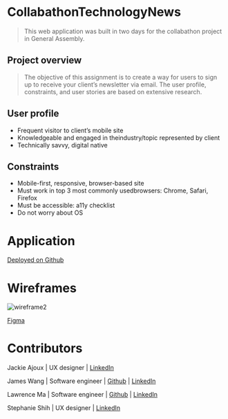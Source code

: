 # CollabathonTechnologyNews

> This web application was built in two days for the collabathon project in General Assembly.

## Project overview 
> The objective of this assignment is to create a way for users to sign up to receive your client’s newsletter via email. The user profile, constraints, and user stories are based on extensive research.

## User profile
* Frequent visitor to client’s mobile site
* Knowledgeable and engaged in theindustry/topic represented by client
* Technically savvy, digital native

## Constraints
* Mobile-first, responsive, browser-based site
* Must work in top 3 most commonly usedbrowsers: Chrome, Safari, Firefox
* Must be accessible: ​a11y checklist
* Do not worry about OS

# Application
[Deployed on Github](https://lawrencema415.github.io/CollabathonTechnologyNews/index.html)

# Wireframes
![wireframe2](https://user-images.githubusercontent.com/10704971/62403636-8593c100-b543-11e9-9062-77fbc250850d.png)

[Figma](https://www.figma.com/file/V0tI3MtIPoK5zqh5GM4OqD/Minimalist?node-id=0%3A1)

# Contributors 
Jackie Ajoux | UX designer | [LinkedIn](https://www.linkedin.com/in/jameswangdr/)

James Wang | Software engineer | [Github](https://github.com/jameswangdr) | [LinkedIn](https://www.linkedin.com/in/jameswangdr/)

Lawrence Ma | Software engineer | [Github](https://git.generalassemb.ly/lawrencema415) | [LinkedIn](https://www.linkedin.com/in/lma415/)

Stephanie Shih | UX designer | [LinkedIn](https://www.linkedin.com/in/jameswangdr/)
